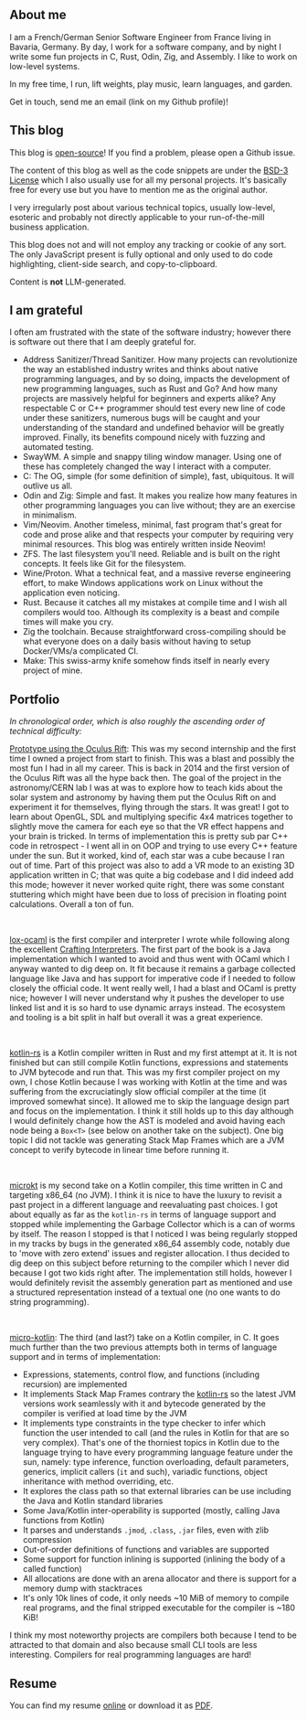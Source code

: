 ## About me

I am a French/German Senior Software Engineer from France living in Bavaria, Germany. By day, I work for a software company, and by night I write some fun projects in C, Rust, Odin, Zig, and Assembly. I like to work on low-level systems.

In my free time, I run, lift weights, play music, learn languages, and garden.

Get in touch, send me an email (link on my Github profile)!

## This blog

This blog is [open-source](https://github.com/gaultier/blog)! If you find a problem, please open a Github issue.

The content of this blog as well as the code snippets are under the [BSD-3 License](https://en.wikipedia.org/wiki/BSD_licenses#3-clause_license_(%22BSD_License_2.0%22,_%22Revised_BSD_License%22,_%22New_BSD_License%22,_or_%22Modified_BSD_License%22)) which I also usually use for all my personal projects. It's basically free for every use but you have to mention me as the original author.

I very irregularly post about various technical topics, usually low-level, esoteric and probably not directly applicable to your run-of-the-mill business application.

This blog does not and will not employ any tracking or cookie of any sort. The only JavaScript present is fully optional and only used to do code highlighting, client-side search, and copy-to-clipboard. 

Content is **not** LLM-generated.


## I am grateful

I often am frustrated with the state of the software industry; however there is software out there that I am deeply grateful for.

- Address Sanitizer/Thread Sanitizer. How many projects can revolutionize the way an established industry writes and thinks about native programming languages, and by so doing, impacts the development of new programming languages, such as Rust and Go? And how many projects are massively helpful for beginners and experts alike? Any respectable C or C++ programmer should test every new line of code under these sanitizers, numerous bugs will be caught and your understanding of the standard and undefined behavior will be greatly improved. Finally, its benefits compound nicely with fuzzing and automated testing.
- SwayWM. A simple and snappy tiling window manager. Using one of these has completely changed the way I interact with a computer.
- C: The OG, simple (for some definition of simple), fast, ubiquitous. It will outlive us all.
- Odin and Zig: Simple and fast. It makes you realize how many features in other programming languages you can live without; they are an exercise in minimalism.
- Vim/Neovim. Another timeless, minimal, fast program that's great for code and prose alike and that respects your computer by requiring very minimal resources. This blog was entirely written inside Neovim!
- ZFS. The last filesystem you'll need. Reliable and is built on the right concepts. It feels like Git for the filesystem.
- Wine/Proton. What a technical feat, and a massive reverse engineering effort, to make Windows applications work on Linux without the application even noticing.
- Rust. Because it catches all my mistakes at compile time and I wish all compilers would too. Although its complexity is a beast and compile times will make you cry.
- Zig the toolchain. Because straightforward cross-compiling should be what everyone does on a daily basis without having to setup Docker/VMs/a complicated CI.
- Make: This swiss-army knife somehow finds itself in nearly every project of mine.


## Portfolio

*In chronological order, which is also roughly the ascending order of technical difficulty:*

[Prototype using the Oculus Rift](https://github.com/gaultier/Simulation_Stars_OpenGL): This was my second internship and the first time I owned a project from start to finish. This was a blast and possibly the most fun I had in all my career. This is back in 2014 and the first version of the Oculus Rift was all the hype back then. The goal of the project in the astronomy/CERN lab I was at was to explore how to teach kids about the solar system and astronomy by having them put the Oculus Rift on and experiment it for themselves, flying through the stars. It was great! I got to learn about OpenGL, SDL and multiplying specific 4x4 matrices together to slightly move the camera for each eye so that the VR effect happens and your brain is tricked.
In terms of implementation this is pretty sub par C++ code in retrospect - I went all in on OOP and trying to use every C++ feature under the sun. But it worked, kind of, each star was a cube because I ran out of time.
Part of this project was also to add a VR mode to an existing 3D application written in C; that was quite a big codebase and I did indeed add this mode; however it never worked quite right, there was some constant stuttering which might have been due to loss of precision in floating point calculations. 
Overall a ton of fun.

<br/>

[lox-ocaml](https://github.com/gaultier/lox-ocaml) is the first compiler and interpreter I wrote while following along the excellent [Crafting Interpreters](http://craftinginterpreters.com/the-lox-language.html). The first part of the book is a Java implementation which I wanted to avoid and thus went with OCaml which I anyway wanted to dig deep on. It fit because it remains a garbage collected language like Java and has support for imperative code if I needed to follow closely the official code. It went really well, I had a blast and OCaml is pretty nice; however I will never understand why it pushes the developer to use linked list and it is so hard to use dynamic arrays instead. The ecosystem and tooling is a bit split in half but overall it was a great experience.

<br/>

[kotlin-rs](https://github.com/gaultier/kotlin-rs) is a Kotlin compiler written in Rust and my first attempt at it. It is not finished but can still compile Kotlin functions, expressions and statements to JVM bytecode and run that.
This was my first compiler project on my own, I chose Kotlin because I was working with Kotlin at the time and was suffering from the excruciatingly slow official compiler at the time (it improved somewhat since). It allowed me to skip the language design part and focus on the implementation.
I think it still holds up to this day although I would definitely change how the AST is modeled and avoid having each node being a `Box<T>` (see below on another take on the subject). One big topic I did not tackle was generating Stack Map Frames which are a JVM concept to verify bytecode in linear time before running it.

<br/>

[microkt](https://github.com/gaultier/microkt) is my second take on a Kotlin compiler, this time written in C and targeting x86_64 (no JVM). I think it is nice to have the luxury to revisit a past project in a different language and reevaluating past choices. I got about equally as far as the `kotlin-rs` in terms of language support and stopped while implementing the Garbage Collector which is a can of worms by itself. The reason I stopped is that I noticed I was being regularly stopped in my tracks by bugs in the generated x86_64 assembly code, notably due to 'move with zero extend' issues and register allocation. I thus decided to dig deep on this subject before returning to the compiler which I never did because I got two kids right after.
The implementation still holds, however I would definitely revisit the assembly generation part as mentioned and use a structured representation instead of a textual one (no one wants to do string programming).

<br/>

[micro-kotlin](https://github.com/gaultier/micro-kotlin): The third (and last?) take on a Kotlin compiler, in C. It goes much further than the two previous attempts both in terms of language support and in terms of implementation:

- Expressions, statements, control flow, and functions (including recursion) are implemented
- It implements Stack Map Frames contrary the [kotlin-rs](https://github.com/gaultier/kotlin-rs) so the latest JVM versions work seamlessly with it and bytecode generated by the compiler is verified at load time by the JVM
- It implements type constraints in the type checker to infer which function the user intended to call (and the rules in Kotlin for that are so very complex). That's one of the thorniest topics in Kotlin due to the language trying to have every programming language feature under the sun, namely: type inference, function overloading, default parameters, generics, implicit callers (`it` and such), variadic functions, object inheritance with method overriding, etc.
- It explores the class path so that external libraries can be use including the Java and Kotlin standard libraries
- Some Java/Kotlin inter-operability is supported (mostly, calling Java functions from Kotlin)
- It parses and understands `.jmod`, `.class`, `.jar` files, even with zlib compression
- Out-of-order definitions of functions and variables are supported
- Some support for function inlining is supported (inlining the body of a called function)
- All allocations are done with an arena allocator and there is support for a memory dump with stacktraces
- It's only 10k lines of code, it only needs ~10 MiB of memory to compile real programs, and the final stripped executable for the compiler is ~180 KiB!


I think my most noteworthy projects are compilers both because I tend to be attracted to that domain and also because small CLI tools are less interesting. Compilers for real programming languages are hard!

## Resume

You can find my resume [online](https://gaultier.github.io/resume/resume)
or download it as [PDF](https://github.com/gaultier/resume/raw/master/Philippe_Gaultier_resume_en.pdf).
